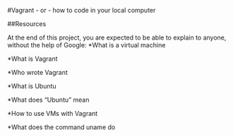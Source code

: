 #Vagrant - or - how to code in your local computer

##Resources

At the end of this project, you are expected to be able to explain to anyone, without the help of Google:
*What is a virtual machine

*What is Vagrant

*Who wrote Vagrant

*What is Ubuntu

*What does “Ubuntu” mean

*How to use VMs with Vagrant

*What does the command uname do
